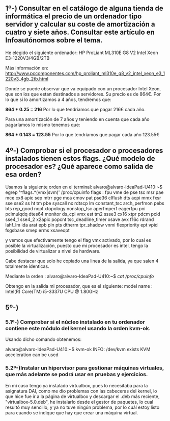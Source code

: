 ## 1º-) Consultar en el catálogo de alguna tienda de informática el precio de un ordenador tipo servidor y calcular su coste de amortización a cuatro y siete años. Consultar este artículo en Infoautónomos sobre el tema.

He elegido el siguiente ordenador:  HP ProLiant ML310E G8 V2 Intel Xeon E3-1220V3/4GB/2TB

Más información en: http://www.pccomponentes.com/hp_proliant_ml310e_g8_v2_intel_xeon_e3_1220v3_4gb_2tb.html

Donde se puede observar que va equipado con un procesador Intel Xeon, que son los que estan destinados a servidores. Su precio es de 864€. Por lo que si lo amortizamos a 4 años, tendremos que:

**864 * 0.25 = 216**
Por lo que tendríamos que pagar 216€ cada año.

Para una amortización de 7 años y teniendo en cuenta que cada año pagaríamos lo mismo tenemos que:

**864 * 0.143 = 123.55**
Por lo que tendríamos que pagar cada año 123.55€

## 4º-) Comprobar si el procesador o procesadores instalados tienen estos flags. ¿Qué modelo de procesador es? ¿Qué aparece como salida de esa orden?

Usamos la siguiente orden en el terminal:
alvaro@alvaro-IdeaPad-U410:~$ egrep '^flags.*(vmx|svm)' /proc/cpuinfo
flags		: fpu vme de pse tsc msr pae mce cx8 apic sep mtrr pge mca cmov pat pse36 clflush dts acpi mmx fxsr sse sse2 ss ht tm pbe syscall nx rdtscp lm constant_tsc arch_perfmon pebs bts rep_good nopl xtopology nonstop_tsc aperfmperf eagerfpu pni pclmulqdq dtes64 monitor ds_cpl vmx est tm2 ssse3 cx16 xtpr pdcm pcid sse4_1 sse4_2 x2apic popcnt tsc_deadline_timer xsave avx f16c rdrand lahf_lm ida arat epb pln pts dtherm tpr_shadow vnmi flexpriority ept vpid fsgsbase smep erms xsaveopt

y vemos que efectivamente tengo el flag vmx activado, por lo cual es posible la virtualización, puesto que mi procesador es intel, tengo la posibilidad de virtualizar a nivel de hardware.

Cabe destacar que solo he copiado una linea de la salida, ya que salen 4 totalmente identicas.

Mediante la orden :
alvaro@alvaro-IdeaPad-U410:~$ *cat /proc/cpuinfo*

Obtengo en la salida mi procesador, que es el siguiente:
model name	: Intel(R) Core(TM) i5-3337U CPU @ 1.80GHz
## 5º-)
### 5.1º-) Comprobar si el núcleo instalado en tu ordenador contiene este módulo del kernel usando la orden kvm-ok.

Usando dicho comando obtenemos:

alvaro@alvaro-IdeaPad-U410:~$ kvm-ok
INFO: /dev/kvm exists
KVM acceleration can be used

### 5.2º-)Instalar un hipervisor para gestionar máquinas virtuales, que más adelante se podrá usar en pruebas y ejercicios.

En mi caso tengo ya instalado virtualbox, pues lo necesitaba para la asignatura DAI, como me dio problemas con las cabeceras del kernel, lo que hice fue ir a la página de virtualbox y descargar el .deb más reciente, "virtualbox-5.0.deb", he instalarlo desde el gestor de paquetes, lo cual resultó muy sencillo, y ya no tuve ningún problema, por lo cuál estoy listo para cuando se indique que hay que crear una máquina virtual.
